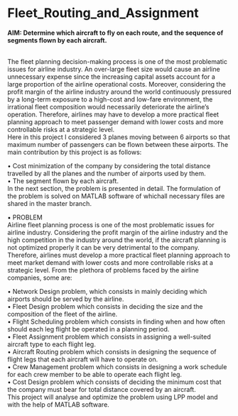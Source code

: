 # Fleet_Routing_and_Assignment
__AIM: Determine which aircraft to fly on each route, and the sequence of segments flown by each aircraft.__
<br/>
<br/>
<p/>The fleet planning decision-making process is one of the most problematic
issues for airline industry. An over-large fleet size would cause an airline
unnecessary expense since the increasing capital assets account for a large
proportion of the airline operational costs. Moreover, considering the profit
margin of the airline industry around the world continuously pressured by a
long-term exposure to a high-cost and low-fare environment, the irrational fleet
composition would necessarily deteriorate the airline’s operation. Therefore,
airlines may have to develop a more practical fleet planning approach to meet
passenger demand with lower costs and more controllable risks at a strategic
level.
<br/>
Here in this project I considered 3 planes moving between 6 airports so that
maximum number of passengers can be flown between these airports.
The main contribution by this project is as follows:
<br/>
<p/>
    • Cost minimization of the company by considering the total distance
    travelled by all the planes and the number of airports used by them.
<br/>
    • The segment flown by each aircraft.
<br/>
In the next section, the problem is presented in detail. The formulation of the
problem is solved on MATLAB software of whichall necessary files are shared in
the master branch.
<br/>
<p/>
▪ PROBLEM
<br/>
  Airline fleet planning process is one of the most problematic issues for airline
  industry. Considering the profit margin of the airline industry and the high
  competition in the industry around the world, if the aircraft planning is not
  optimized properly it can be very detrimental to the company. Therefore,
  airlines must develop a more practical fleet planning approach to meet market
  demand with lower costs and more controllable risks at a strategic level. From
  the plethora of problems faced by the airline companies, some are:
  <br/>
  <p>
  	• Network Design problem, which consists in mainly deciding which
    airports should be served by the airline.
    <br/>
    • Fleet Design problem which consists in deciding the size and the
    composition of the fleet of the airline.
    <br/>
    • Flight Scheduling problem which consists in finding when and how
    often should each leg flight be operated in a planning period.
    <br/>
    • Fleet Assignment problem which consists in assigning a well-suited
    aircraft type to each flight leg.
    <br/>
    • Aircraft Routing problem which consists in designing the sequence of
    flight legs that each aircraft will have to operate on.
    <br/>
    • Crew Management problem which consists in designing a work
    schedule for each crew member to be able to operate each flight leg.
    <br/>
    • Cost Design problem which consists of deciding the minimum cost
    that the company must bear for total distance covered by an aircraft.
    <br/>
    This project will analyse and optimize the problem using LPP model and with the
    help of MATLAB software.
